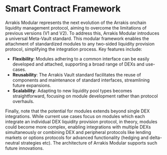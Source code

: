 # Smart Contract Framework

Arrakis Modular represents the next evolution of the Arrakis onchain liquidity management protocol, aiming to overcome the limitations of previous versions (V1 and V2). To address this, Arrakis Modular introduces a universal Meta-Vault standard. This modular framework enables the attachment of standardized modules to any two-sided liquidity provision protocol, simplifying the integration process. Key features include:

- **Flexibility**: Modules adhering to a common interface can be easily developed and attached, supporting a broad range of DEXs and use-cases.
- **Reusability**: The Arrakis Vault standard facilitates the reuse of components and maintenance of standard interfaces, streamlining future expansions.
- **Scalability**: Adapting to new liquidity pool types becomes straightforward, focusing on module development rather than protocol overhauls.

Finally, note that the potential for modules extends beyond single DEX integrations. While current use cases focus on modules which each integrate an individual DEX liquidity provision protocol, in theory, modules could become more complex, enabling integrations with multiple DEXs simultaneously or combining DEX and peripheral protocols like lending markets or options protocols for advanced functionality (hedging and delta-neutral strategies etc). The architecture of Arrakis Modular supports such future innovations.

